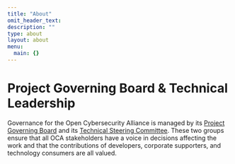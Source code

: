 ```yaml
---
title: "About"
omit_header_text: 
description: ""
type: about
layout: about
menu:
  main: {}
---
```


# Project Governing Board & Technical Leadership

Governance for the Open Cybersecurity Alliance is managed by its [Project Governing Board](#pgb) and
its [Technical Steering Committee](#tsc). These two groups ensure that all OCA
stakeholders have a voice in decisions affecting the work and that the
contributions of developers, corporate supporters, and technology
consumers are all valued.
